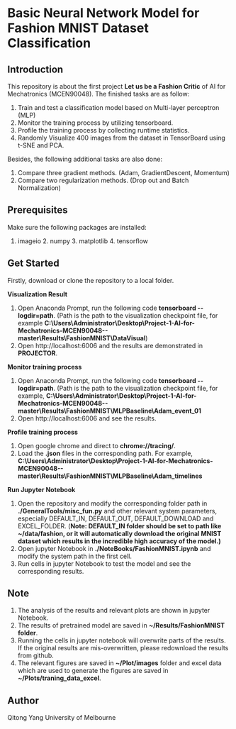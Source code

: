 # Basic Neural Network Model for Fashion MNIST Dataset Classification
## Introduction
This repository is about the first project **Let us be a Fashion Critic** of AI for Mechatronics (MCEN90048).
The finished tasks are as follow:
1. Train and test a classification model based on Multi-layer perceptron (MLP)
2. Monitor the training process by utilizing tensorboard.
3. Profile the training process by collecting runtime statistics.
4. Randomly Visualize 400 images from the dataset in TensorBoard using t-SNE and PCA.

Besides, the following additional tasks are also done:
1. Compare three gradient methods. (Adam, GradientDescent, Momentum)
2. Compare two regularization methods. (Drop out and Batch Normalization)
## Prerequisites
Make sure the following packages are installed:
1. imageio 2. numpy 3. matplotlib 4. tensorflow
## Get Started
Firstly, download or clone the repository to a local folder.

**Visualization Result**
1. Open Anaconda Prompt, run the following code **tensorboard --logdir=path**. (Path is the path to the visualization checkpoint file,
for example **C:\Users\Administrator\Desktop\Project-1-AI-for-Mechatronics-MCEN90048--master\Results\FashionMNIST\DataVisual**)
2. Open http://localhost:6006 and the results are demonstrated in **PROJECTOR**.

**Monitor training process**
1. Open Anaconda Prompt, run the following code **tensorboard --logdir=path**. (Path is the path to the visualization checkpoint file,
for example, **C:\Users\Administrator\Desktop\Project-1-AI-for-Mechatronics-MCEN90048--master\Results\FashionMNIST\MLPBaseline\Adam_event_01**
2. Open http://localhost:6006 and see the results.

**Profile training process**
1. Open google chrome and direct to **chrome://tracing/**. 
2. Load the **.json** files in the corresponding path. For example, **C:\Users\Administrator\Desktop\Project-1-AI-for-Mechatronics-MCEN90048--master\Results\FashionMNIST\MLPBaseline\Adam_timelines**

**Run Jupyter Notebook**
1. Open the repository and modify the corresponding folder path in **./GeneralTools/misc_fun.py** and other relevant system parameters,
especially DEFAULT_IN, DEFAULT_OUT, DEFAULT_DOWNLOAD and EXCEL_FOLDER.
(**Note: DEFAULT_IN folder should be set to path like ~/data/fashion, or it will automatically download the original MNIST dataset 
which results in the incredible high accuracy of the model.)**
2. Open jupyter Notebook in **./NoteBooks/FashionMNIST.ipynb** and modify the system path in the first cell.
3. Run cells in jupyter Notebook to test the model and see the corresponding results.

## Note
1. The analysis of the results and relevant plots are shown in jupyter Notebook.
2. The results of pretrained model are saved in **~/Results/FashionMNIST folder**.
3. Running the cells in jupyter notebook will overwrite parts of the results. If the original results are mis-overwritten, please
redownload the results from github.
4. The relevant figures are saved in **~/Plot/images** folder and excel data which are used to generate the figures are saved in **~/Plots/traning_data_excel**.

## Author
Qitong Yang University of Melbourne
